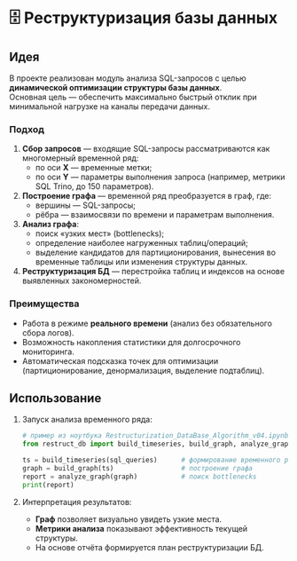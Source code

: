 # 🗄️ Реструктуризация базы данных

## Идея

В проекте реализован модуль анализа SQL-запросов с целью **динамической оптимизации структуры базы данных**.  
Основная цель — обеспечить максимально быстрый отклик при минимальной нагрузке на каналы передачи данных.

### Подход
1. **Сбор запросов** — входящие SQL-запросы рассматриваются как многомерный временной ряд:
   - по оси **X** — временные метки;
   - по оси **Y** — параметры выполнения запроса (например, метрики SQL Trino, до 150 параметров).
2. **Построение графа** — временной ряд преобразуется в граф, где:
   - вершины — SQL-запросы;
   - рёбра — взаимосвязи по времени и параметрам выполнения.
3. **Анализ графа**:
   - поиск «узких мест» (bottlenecks);
   - определение наиболее нагруженных таблиц/операций;
   - выделение кандидатов для партиционирования, вынесения во временные таблицы или изменения структуры данных.
4. **Реструктуризация БД** — перестройка таблиц и индексов на основе выявленных закономерностей.

### Преимущества
- Работа в режиме **реального времени** (анализ без обязательного сбора логов).  
- Возможность накопления статистики для долгосрочного мониторинга.  
- Автоматическая подсказка точек для оптимизации (партиционирование, денормализация, выделение подтаблиц).

## Использование

1. Запуск анализа временного ряда:
   ```python
   # пример из ноутбука Restructurization_DataBase_Algorithm_v04.ipynb
   from restruct_db import build_timeseries, build_graph, analyze_graph

   ts = build_timeseries(sql_queries)      # формирование временного ряда
   graph = build_graph(ts)                 # построение графа
   report = analyze_graph(graph)           # поиск bottlenecks
   print(report)
   ```

2. Интерпретация результатов:
   - **Граф** позволяет визуально увидеть узкие места.  
   - **Метрики анализа** показывают эффективность текущей структуры.  
   - На основе отчёта формируется план реструктуризации БД.
